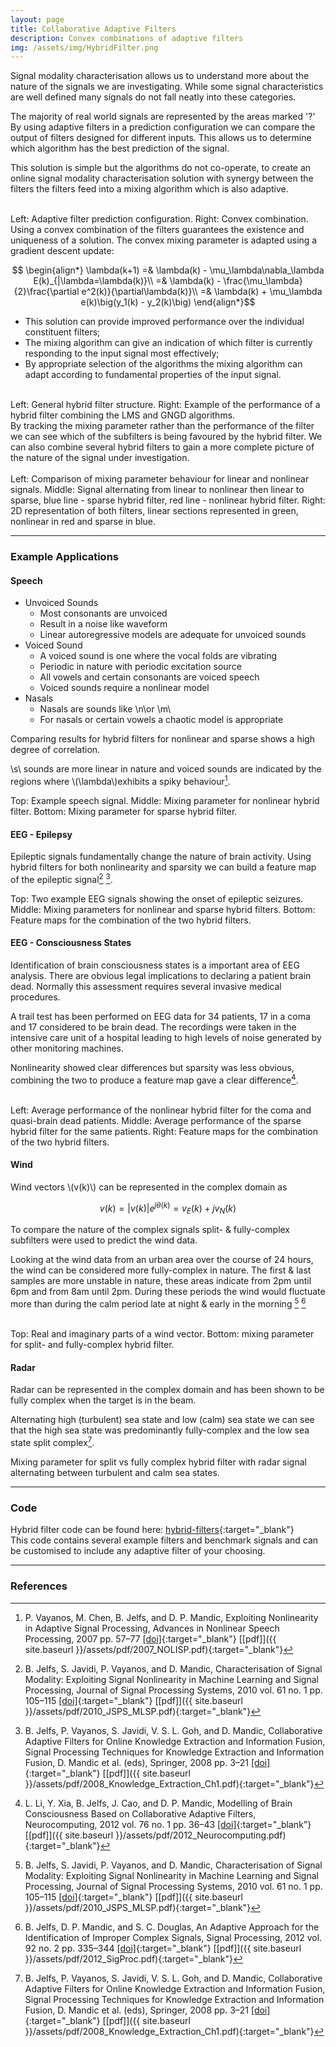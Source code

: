 ```yaml
---
layout: page
title: Collaborative Adaptive Filters
description: Convex combinations of adaptive filters
img: /assets/img/HybridFilter.png
---
```


Signal modality characterisation allows us to understand more about the nature of the signals we are investigating. While some signal characteristics are well defined many signals do not fall neatly into these categories.
<div class="img_row">
    <img class="col three left" src="{{ site.baseurl }}/assets/img/Nature.png" alt="" title="Nature of signals"/>
</div>
<div class="col three caption">
    The majority of real world signals are represented by the areas marked '?'
</div>
By using adaptive filters in a prediction configuration we can compare the output of filters designed for different inputs. This allows us to determine which algorithm has the best prediction of the signal.

This solution is simple but the algorithms do not co-operate, to create an online signal modality characterisation solution with synergy between the filters the filters feed into a mixing algorithm which is also adaptive.
<div class="img_row">
    <img class="col one left" src="{{ site.baseurl }}/assets/img/PredConf.png" alt="" title="Prediction configuration"/>
    <img class="col two left" src="{{ site.baseurl }}/assets/img/Convex.png" alt="" title="Convex combination"/>
</div>
<div class="col three caption">
    Left: Adaptive filter prediction configuration. Right: Convex combination.
</div>
Using a convex combination of the filters guarantees the existence and uniqueness of a solution. The convex mixing parameter is adapted using a gradient descent update:

$$ \begin{align*}
\lambda(k+1) =& \lambda(k) - \mu_\lambda\nabla_\lambda E(k)_{|\lambda=\lambda(k)}\\
=& \lambda(k) - \frac{\mu_\lambda}{2}\frac{\partial e^2(k)}{\partial\lambda(k)}\\
=& \lambda(k) + \mu_\lambda e(k)\big(y_1(k) - y_2(k)\big)
\end{align*}$$

* This solution can provide improved performance over the individual constituent filters;
* The mixing algorithm can give an indication of which filter is currently responding to the input signal most effectively;
* By appropriate selection of the algorithms the mixing algorithm can adapt according to fundamental properties of the input signal.
<div class="img_row">
    <img class="col two left" src="{{ site.baseurl }}/assets/img/HybridFilter.png" alt="" title="Generic hybrid filter"/>
    <img class="col one left" src="{{ site.baseurl }}/assets/img/PerfLinearHybrid.png" alt="" title="Performance of linear hybrid filter"/>
</div>
<div class="col three caption">
    Left: General hybrid filter structure. Right: Example of the performance of a hybrid filter combining the LMS and GNGD algorithms.
</div>
By tracking the mixing parameter rather than the performance of the filter we can see which of the subfilters is being favoured by the hybrid filter. We can also combine several hybrid filters to gain a more complete picture of the nature of the signal under investigation.
<div class="img_row">
    <img class="col one left" src="{{ site.baseurl }}/assets/img/CompLinNonlin.png" alt="" title="Comparison of linear and nonlinear signals"/>
    <img class="col one left" src="{{ site.baseurl }}/assets/img/AlternatingSparseNonlin.png" alt="" title="Alternating signals"/>
    <img class="col one left" src="{{ site.baseurl }}/assets/img/LinNonlinSparse.png" alt="" title="2D mixing parameters"/>
</div>
<div class="col three caption">
    Left: Comparison of mixing parameter behaviour for linear and nonlinear signals. Middle: Signal alternating from linear to nonlinear then linear to sparse, blue line - sparse hybrid filter, red line - nonlinear hybrid filter. Right: 2D representation of both filters, linear sections represented in green, nonlinear in red and sparse in blue.
</div>

---

### Example Applications

#### Speech

* Unvoiced Sounds
  * Most consonants are unvoiced
  * Result in a noise like waveform
  * Linear autoregressive models are adequate for unvoiced sounds
* Voiced Sound
  * A voiced sound is one where the vocal folds are vibrating
  * Periodic in nature with periodic excitation source
  * All vowels and certain consonants are voiced speech
  * Voiced sounds require a nonlinear model
* Nasals
  * Nasals are sounds like \n\or \m\
  * For nasals or certain vowels a chaotic model is appropriate

Comparing results for hybrid filters for nonlinear and sparse shows a high degree of correlation.

\\s\\ sounds are more linear in nature and voiced sounds are indicated by the regions where \\(\lambda\\)exhibits a spiky behaviour[^1].
<div class="img_row">
    <img class="col three left" src="{{ site.baseurl }}/assets/img/Speech.png" alt="" title="Example speech signal"/>
</div>
<div class="col three caption">
    Top: Example speech signal. Middle: Mixing parameter for nonlinear hybrid filter. Bottom: Mixing parameter for sparse hybrid filter.
</div>

#### EEG - Epilepsy
Epileptic signals fundamentally change the nature of brain activity. Using hybrid filters for both nonlinearity and sparsity we can build a feature map of the epileptic signal[^2] [^3].
<div class="img_row">
    <img class="col three left" src="{{ site.baseurl }}/assets/img/EEGEpilepsy.png" alt="" title="Example epilepsy signals"/>
</div>
<div class="col three caption">
    Top: Two example EEG signals showing the onset of epileptic seizures. Middle: Mixing parameters for nonlinear and sparse hybrid filters. Bottom: Feature maps for the combination of the two hybrid filters.
</div>

#### EEG - Consciousness States
Identification of brain consciousness states is a important area of EEG analysis. There are obvious legal implications to declaring a patient brain dead. Normally this assessment requires several invasive medical procedures.

A trail test has been performed on EEG data for 34 patients, 17 in a coma and 17 considered to be brain dead. The recordings were taken in the intensive care unit of a hospital leading to high levels of noise generated by other monitoring machines.

Nonlinearity showed clear differences but sparsity was less obvious, combining the two to produce a feature map gave a clear difference[^4].
<div class="img_row">
    <img class="col one left" src="{{ site.baseurl }}/assets/img/EEGNonlinear.png" alt="" title="EEG nonlinear hybrid filter"/>
    <img class="col one left" src="{{ site.baseurl }}/assets/img/EEGSparse.png" alt="" title="EEG sparse hybrid filter"/>
    <img class="col one left" src="{{ site.baseurl }}/assets/img/EEGSparseNonlin.png" alt="" title="EEG sparse nonlinear feature map"/>
</div>
<div class="col three caption">
    Left: Average performance of the nonlinear hybrid filter for the coma and quasi-brain dead patients. Middle: Average performance of the sparse hybrid filter for the same patients. Right: Feature maps for the combination of the two hybrid filters.
</div>

#### Wind
Wind vectors \\(v(k)\\) can be represented in the complex domain as

$$ v(k) = |v(k)|e^{j\theta(k)} = v_E(k) + jv_N(k)$$

To compare the nature of the complex signals split- & fully-complex subfilters were used to predict the wind data.

Looking at the wind data from an urban area over the course of 24 hours, the wind can be considered more fully-complex in nature. The first & last samples are more unstable in nature, these areas indicate from 2pm until 6pm and from 8am until 2pm. During these periods the wind would fluctuate more than during the calm period late at night & early in the morning [^2] [^5]
<div class="img_row">
    <img class="col one left" src="{{ site.baseurl }}/assets/img/WindPolar.png" alt="" title="Polar representation of wind"/>
    <img class="col two left" src="{{ site.baseurl }}/assets/img/Wind.png" alt="" title="Complex wind representation"/>
</div>
<div class="col three caption">
    Top: Real and imaginary parts of a wind vector. Bottom: mixing parameter for split- and fully-complex hybrid filter.
</div>

#### Radar
Radar can be represented in the complex domain and has been shown to be fully complex when the target is in the beam.

Alternating high (turbulent) sea state and low (calm) sea state we can see that the high sea state was predominantly fully-complex and the low sea state split complex[^3].
<div class="img_row">
    <img class="col three left" src="{{ site.baseurl }}/assets/img/Radar.png" alt="" title="Example radar signals"/>
</div>
<div class="col three caption">
    Mixing parameter for split vs fully complex hybrid filter with radar signal alternating between turbulent and calm sea states.
</div>

---

### Code
Hybrid filter code can be found here: [hybrid-filters](https://github.com/beteje/hybrid-filters){:target="_blank"}      
This code contains several example filters and benchmark signals and can be customised to include any adaptive filter of your choosing.

---

### References
[^1]: P. Vayanos, M. Chen, B. Jelfs, and D. P. Mandic, Exploiting Nonlinearity in Adaptive Signal Processing, Advances in Nonlinear Speech Processing, 2007 pp. 57–77 [\[doi\]](http://doi.org/10.1007/978-3-540-77347-4_3){:target="_blank"} [\[pdf\]]({{ site.baseurl }}/assets/pdf/2007_NOLISP.pdf){:target="_blank"}
[^2]: B. Jelfs, S. Javidi, P. Vayanos, and D. Mandic, Characterisation of Signal Modality: Exploiting Signal Nonlinearity in Machine Learning and Signal Processing, Journal of Signal Processing Systems, 2010 vol. 61 no. 1 pp. 105–115 [\[doi\]](http://doi.org/10.1007/s11265-009-0358-z){:target="_blank"} [\[pdf\]]({{ site.baseurl }}/assets/pdf/2010_JSPS_MLSP.pdf){:target="_blank"}
[^3]: B. Jelfs, P. Vayanos, S. Javidi, V. S. L. Goh, and D. Mandic, Collaborative Adaptive Filters for Online Knowledge Extraction and Information Fusion, Signal Processing Techniques for Knowledge Extraction and Information Fusion, D. Mandic et al. (eds), Springer, 2008 pp. 3–21 [\[doi\]](http://doi.org/10.1007/978-0-387-74367-7_1){:target="_blank"} [\[pdf\]]({{ site.baseurl }}/assets/pdf/2008_Knowledge_Extraction_Ch1.pdf){:target="_blank"}
[^4]: L. Li, Y. Xia, B. Jelfs, J. Cao, and D. P. Mandic, Modelling of Brain Consciousness Based on Collaborative Adaptive Filters, Neurocomputing, 2012 vol. 76 no. 1 pp. 36–43 [\[doi\]](http://doi.org/10.1016/j.neucom.2011.05.038){:target="_blank"} [\[pdf\]]({{ site.baseurl }}/assets/pdf/2012_Neurocomputing.pdf){:target="_blank"}
[^5]: B. Jelfs, D. P. Mandic, and S. C. Douglas, An Adaptive Approach for the Identification of Improper Complex Signals, Signal Processing, 2012 vol. 92 no. 2 pp. 335–344 [\[doi\]](http://doi.org/10.1016/j.sigpro.2011.07.020){:target="_blank"} [\[pdf\]]({{ site.baseurl }}/assets/pdf/2012_SigProc.pdf){:target="_blank"}
